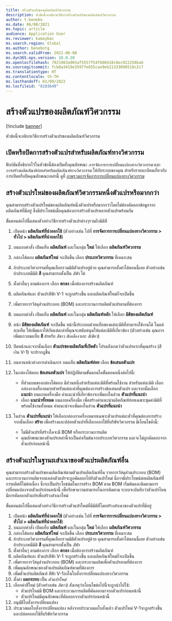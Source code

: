 ```yaml
---
title: สร้างตัวแปรของผลิตภัณฑ์วิศวกรรม
description: หัวข้อนี้จะอธิบายวิธีการสร้างตัวแปรของผลิตภัณฑ์วิศวกรรม
author: t-benebo
ms.date: 06/08/2021
ms.topic: article
audience: Application User
ms.reviewer: kamaybac
ms.search.region: Global
ms.author: benebotg
ms.search.validFrom: 2021-06-08
ms.dyn365.ops.version: 10.0.20
ms.openlocfilehash: 7921983a965af5557f54f608418c8ec922256ba6
ms.sourcegitcommit: fcb8a3419e3597fe855cae9eb21333698518c2c7
ms.translationtype: HT
ms.contentlocale: th-TH
ms.lasthandoff: 02/09/2022
ms.locfileid: "8103649"
---
```

# <a name="generate-variants-for-engineering-products"></a>สร้างตัวแปรของผลิตภัณฑ์วิศวกรรม

[!include [banner](../includes/banner.md)]

หัวข้อนี้จะอธิบายวิธีการสร้างตัวแปรของผลิตภัณฑ์วิศวกรรม

## <a name="turn-variant-generation-for-engineering-products-on-or-off"></a>เปิดหรือปิดการสร้างตัวแปรสําหรับผลิตภัณฑ์ทางวิศวกรรม

ฟังก์ชันที่อธิบายไว้ในหัวข้อนี้ต้องเปิดทั้งคุณลักษณะ *การจัดการการเปลี่ยนแปลงทางวิศวกรรม* และ *การสร้างผลิตภัณฑ์ย่อยสําหรับผลิตภัณฑ์ทางวิศวกรรม* ให้กับระบบของคุณ สำหรับรายละเอียดเกี่ยวกับการเปิดหรือปิดคุณลักษณะเหล่านี้ ดูที่ [ภาพรวมการจัดการการเปลี่ยนแปลงทางวิศวกรรม](product-engineering-overview.md)

## <a name="generate-one-or-more-new-variants-of-an-engineering-product"></a>สร้างตัวแปรใหม่ของผลิตภัณฑ์วิศวกรรมหนึ่งตัวแปรหรือมากกว่า

คุณสามารถสร้างตัวแปรใหม่ของผลิตภัณฑ์หนึ่งตัวแปรหรือมากกว่าโดยไม่ต้องคัดลอกข้อมูลจากผลิตภัณฑ์ที่มีอยู่ ซึ่งมีประโยชน์เมื่อคุณต้องการสร้างตัวแปรหลายตัวแปรพร้อมกัน

ขั้นตอนต่อไปนี้แสดงตัวอย่างวิธีการสร้างตัวแปรต่างๆรวมถึงมิติสี

1. เปิดหน้า **ผลิตภัณฑ์ที่นำออกใช้** (ตัวอย่างเช่น ไปที่ **การจัดการการเปลี่ยนแปลงทางวิศวกรรม \> ทั่วไป \> ผลิตภัณฑ์ที่นำออกใช้**)
1. บนแถบคำสั่ง เปิดแท็บ **ผลิตภัณฑ์** และในกลุ่ม **ใหม่** ให้เลือก **ผลิตภัณฑ์วิศวกรรม**
1. กล่องโต้ตอบ **ผลิตภัณฑ์ใหม่** จะเปิดขึ้น เลือก **ประเภทวิศวกรรม** ที่เหมาะสม
1. ถ้าประเภทวิศวกรรมที่คุณเลือกรวมมิติตัวแปรอยู่ด้วย คุณสามารถตั้งค่าได้ตอนนี้เลย ตัวอย่างเช่น ถ้าประเภทมีมิติ **สี** คุณสามารถตั้งเป็น *สีฟ้า* ได้
1. ตั้งค่าอื่นๆ ตามต้องการ เลือก **ตกลง** เมื่อต้องการสร้างผลิตภัณฑ์
1. ผลิตภัณฑ์และ ตัวแปรสีฟ้า V-1 จะถูกสร้างขึ้น และผลิตภัณฑ์ใหม่ก็จะเปิดขึ้น
1. เพิ่มรายการวัสดุส่วนประกอบ (BOM) และกระบวนการผลิตตัวแปรตามที่ต้องการ
1. บนแถบคำสั่ง เปิดแท็บ **ผลิตภัณฑ์** และในกลุ่ม **ผลิตภัณฑ์หลัก** ให้เลือก **มิติของผลิตภัณฑ์**
1. หน้า **มิติของผลิตภัณฑ์** จะเปิดขึ้น หน้านี้ประกอบด้วยแท็บของแต่ละมิติที่สามารถใช้งานได้ ในแต่ละแท็บ ให้เพิ่มแถวให้กับแต่ละค่าที่คุณจะสนับสนุนให้แต่ละมิติที่เกี่ยวข้อง (ตัวอย่างเช่น คุณอาจเพิ่มแถวบนแท็บ **สี** สำหรับ *สีขาว* *สีเหลือง* และ *สีเขียว*)
1. ปิดหน้าและจากนั้นเลือก **ตัวแปรของผลิตภัณฑี่เปิดตัว** โปรดสังเกตว่าตัวแปรแรกที่คุณสร้าง (สีเงิน V-1) จะปรากฏขึ้น
1. บนบานหน้าต่างการดำเนินการ บนแท็บ **ผลิตภัณฑ์ย่อย** เลือก **ข้อเสนอตัวแปร**
1. ในกล่องโต้ตอบ **ข้อเสนอตัวแปร** ให้ปฏิบัติตามขั้นตอนใดขั้นตอนหนึ่งต่อไปนี้:

    - ที่ส่วนบนของกล่องโต้ตอบ มีส่วนหนึ่งสำหรับแต่ละมิติที่พร้อมใช้งาน สำหรับแต่ละมิติ เลือกกล่องกาเครื่องหมายสำหรับแต่ละค่าที่คุณต้องการสร้างข้อเสนอตัวแปร และจากนั้นเลือก **แนะนำ** บนแถบเครื่องมือ คำแนะนำที่เกี่ยวข้องจะเพิ่มลงในส่วน **ตัวแปรที่แนะนำ**
    - เลือก **แนะนำทั้งหมด** บนแถบเครื่องมือ เพื่อสร้างคำแนะนำผลิตภัณฑ์ย่อยเฉพาะชุดค่ามิติที่พร้อมใช้งานทั้งหมด คำแนะนำจะเพิ่มลงในส่วน **ตัวแปรที่แนะนำ**

1. ในส่วน **ตัวแปรที่แนะนำ** ให้เลือกกล่องกาเครื่องหมายเฉพาะตัวแปรแต่ละตัวที่คุณต้องการสร้าง จากนั้นเลือก **สร้าง** เพื่อสร้างและปล่อยตัวแปรที่เลือกออกใช้ที่บริษัทวิศวกรรม มีเงื่อนไขดังนี้:

    - ไม่มีตัวแปรที่สร้างใดจะมี BOM หรือกระบวนการผลิต
    - คุณลักษณะของตัวแปรเหล่านี้จะเป็นค่าเริ่มต้นจากประเภทวิศวกรรม และจะไม่ถูกคัดลอกจากตัวแปรก่อนหน้านี้

## <a name="generate-a-variant-as-a-copy-of-another-product-variant"></a>สร้างตัวแปรในฐานะเสําเนาของตัวแปรผลิตภัณฑ์อื่น

คุณสามารถสร้างตัวแปรของผลิตภัณฑ์ตามตัวแปรผลิตภัณฑ์อื่น รายการวัสดุส่วนประกอบ (BOM) และกระบวนการผลิตจากแหล่งตัวแปรจะถูกคัดลอกไปยังตัวแปรใหม่ นี่อาจมีประโยชน์ต่อผลิตภัณฑ์ที่การผลิตที่ไม่ต่อเนื่อง ซึ่งจะเป็นประโยชน์มในการสร้าง BOM ตาม BOM เริ่มต้นและติดตามการเปลี่ยนแปลงจากตัวแปรก่อนหน้านี้ เพื่อรักษาความสามารถในการติดตาม ระบบจะบันทึกว่าตัวแปรไหนมีการคัดลอกตัวแปรเพื่อสร้างสําเนาใหม่

ขั้นตอนต่อไปนี้แสดงตัวอย่างวิธีการสร้างตัวแปรใหม่ที่มีมิติสีโดยสร้างสําเนาของตัวแปรที่มีอยู่

1. เปิดหน้า **ผลิตภัณฑ์ที่นำออกใช้** (ตัวอย่างเช่น ไปที่ **การจัดการการเปลี่ยนแปลงทางวิศวกรรม \> ทั่วไป \> ผลิตภัณฑ์ที่นำออกใช้**)
1. บนแถบคำสั่ง เปิดแท็บ **ผลิตภัณฑ์** และในกลุ่ม **ใหม่** ให้เลือก **ผลิตภัณฑ์วิศวกรรม**
1. กล่องโต้ตอบ **ผลิตภัณฑ์ใหม่** จะเปิดขึ้น เลือก **ประเภทวิศวกรรม** ที่เหมาะสม
1. ถ้าประเภทวิศวกรรมที่คุณเลือกรวมมิติตัวแปรอยู่ด้วย คุณสามารถตั้งค่าได้ตอนนี้เลย ตัวอย่างเช่น ถ้าประเภทมีมิติ **สี** คุณสามารถตั้งเป็น *สีฟ้า*
1. ตั้งค่าอื่นๆ ตามต้องการ เลือก **ตกลง** เมื่อต้องการสร้างผลิตภัณฑ์
1. ผลิตภัณฑ์และ ตัวแปรสีฟ้า V-1 จะถูกสร้างขึ้น และผลิตภัณฑ์ใหม่ก็จะเปิดขึ้น
1. เพิ่มรายการวัสดุส่วนประกอบ (BOM) และกระบวนผลิตเพื่อตัวแปรตามที่ต้องการ
1. เพิ่มคุณลักษณะของตัวแปรผลิตภัณฑ์ตามที่ต้องการ
1. เพิ่มตัวแปรผลิตภัณฑ์ สีฟ้า V-1ลงในใบสั่งการเปลี่ยนแปลงทางวิศวกรรม
1. ตั้งค่า **ผลกระทบ** เป็น *ตัวแปรใหม่*
1. เลือกค่าสีใหม่ (ตัวอย่างเช่น *สีขาว*) สังเกตุว่าเงื่อนไขต่อไปนี้จะถูกนำไปใช้: 
    - ตัวแปรใหม่มี BOM และกระบวนการผลิตที่คัดลอกมาจากตัวแปรก่อนหน้านี้
    - ตัวแปรใหม่มีคุณลักษณะที่คัดลอกจากตัวแปรก่อนหน้านี้
1. อนุมัติใบสั่งการเปลี่ยนแปลง
1. ประมวลผลใบสั่งการเปลี่ยนแปลง หลังจากประมวลผลใบสั่งแล้ว ตัวแปรใหม่ V-1จะถูกสร้างขึ้นและปล่อยออกใช้ที่บริษัทวิศวกรรม
